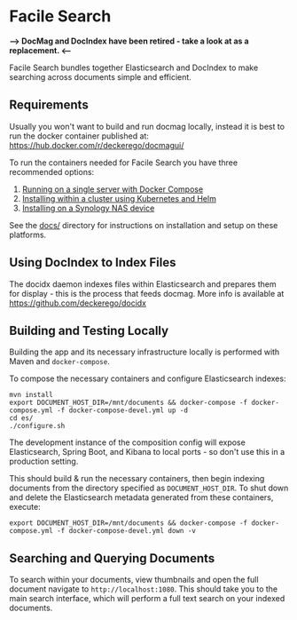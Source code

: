 # Facile Search

**--> DocMag and DocIndex have been retired - take a look at [](https://docs.paperless-ngx.com/) as a replacement. <--**

Facile Search bundles together Elasticsearch and DocIndex
to make searching across documents simple and efficient.

## Requirements

Usually you won't want to build and run docmag locally, instead it is best to
run the docker container published at: https://hub.docker.com/r/deckerego/docmagui/

To run the containers needed for Facile Search you have three recommended options:
1. [Running on a single server with Docker Compose](docs/docker_compose.md)
1. [Installing within a cluster using Kubernetes and Helm](docs/kubernetes.md)
1. [Installing on a Synology NAS device](docs/synology.md)

See the [docs/](docs/) directory for instructions on installation and setup on these platforms.


## Using DocIndex to Index Files

The docidx daemon indexes files within Elasticsearch and prepares them for display - this is the
process that feeds docmag. More info is available at https://github.com/deckerego/docidx


## Building and Testing Locally

Building the app and its necessary infrastructure locally is performed with
Maven and `docker-compose`.

To compose the necessary containers and configure Elasticsearch indexes:

    mvn install
    export DOCUMENT_HOST_DIR=/mnt/documents && docker-compose -f docker-compose.yml -f docker-compose-devel.yml up -d
    cd es/
    ./configure.sh

The development instance of the composition config will expose Elasticsearch,
Spring Boot, and Kibana to local ports - so don't use this in a
production setting.

This should build & run the necessary containers, then begin indexing documents
from the directory specified as `DOCUMENT_HOST_DIR`. To shut down and delete the
Elasticsearch metadata generated from these containers, execute:

    export DOCUMENT_HOST_DIR=/mnt/documents && docker-compose -f docker-compose.yml -f docker-compose-devel.yml down -v


## Searching and Querying Documents

To search within your documents, view thumbnails and open the full document
navigate to `http://localhost:1080`. This should take you to the main search
interface, which will perform a full text search on your indexed documents.
